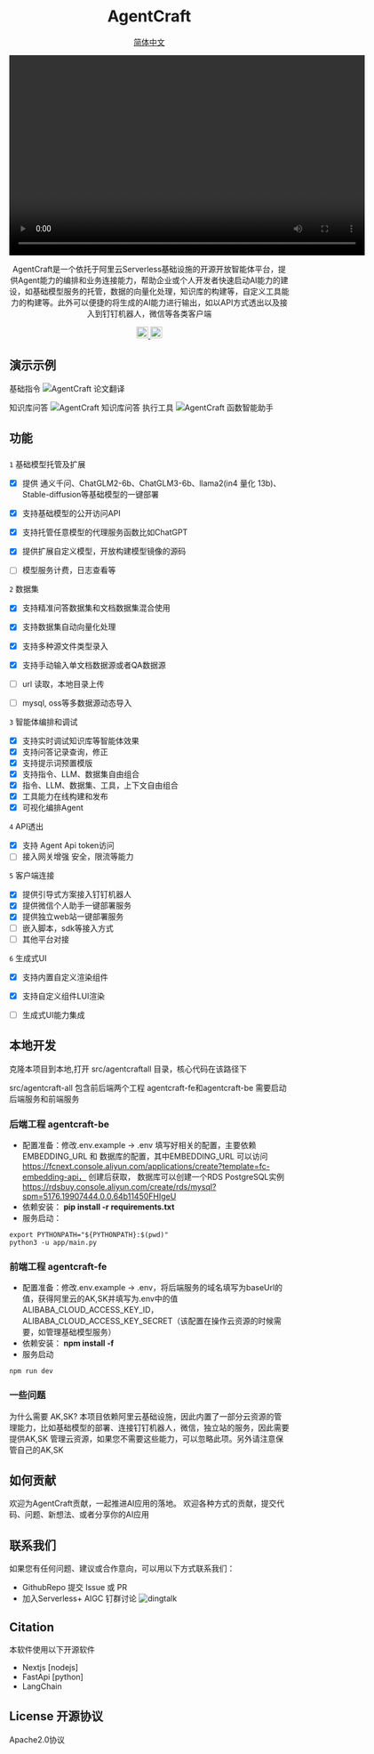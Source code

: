 <div align="center">



# AgentCraft

<p align="center">
  <a href="./README.md">简体中文</a> 
</p>
<video controls width="640" height="360">
  <source src="https://cloud.video.taobao.com/play/u/null/p/1/e/6/t/1/447331749716.mp4" type="video/mp4">
  Your browser does not support the video tag.
</video>

AgentCraft是一个依托于阿里云Serverless基础设施的开源开放智能体平台，提供Agent能力的编排和业务连接能力，帮助企业或个人开发者快速启动AI能力的建设，如基础模型服务的托管，数据的向量化处理，知识库的构建等，自定义工具能力的构建等。此外可以便捷的将生成的AI能力进行输出，如以API方式透出以及接入到钉钉机器人，微信等各类客户端

</div>

<p align="center">
 
  <a href="https://fcnext.console.aliyun.com/applications/create?template=AgentCraft" target="_blank">
    <img height="21" src="https://img.shields.io/badge/快速部署体验-7d09f1?style=flat-square" alt="document">
  </a>
  <a href="#local-developement">
    <img height="21" src="https://img.shields.io/badge/本地开发-%23d4eaf7?style=flat-square&logo=xcode&logoColor=7d09f1" alt="development">
  </a>
</p>

## 演示示例
基础指令
![AgentCraft 论文翻译](https://img.alicdn.com/imgextra/i2/O1CN01ske5Dk1i36BX2m4BE_!!6000000004356-1-tps-1777-893.gif)

知识库问答
![AgentCraft 知识库问答](https://img.alicdn.com/imgextra/i3/O1CN010RtRR01mbgYUUIp8w_!!6000000004973-1-tps-1777-893.gif)
执行工具
![AgentCraft 函数智能助手](https://img.alicdn.com/imgextra/i2/O1CN01AnUGbS1jfOvNDtIx4_!!6000000004575-1-tps-1777-893.gif)
## 功能

### 

`1` 基础模型托管及扩展
   - [x] 提供 通义千问、ChatGLM2-6b、ChatGLM3-6b、llama2(in4 量化 13b)、Stable-diffusion等基础模型的一键部署
   - [x] 支持基础模型的公开访问API
   - [x] 支持托管任意模型的代理服务函数比如ChatGPT
   - [x] 提供扩展自定义模型，开放构建模型镜像的源码
   - [ ] 模型服务计费，日志查看等


`2` 数据集
   - [x] 支持精准问答数据集和文档数据集混合使用
   - [x] 支持数据集自动向量化处理
   - [x] 支持多种源文件类型录入
   - [x] 支持手动输入单文档数据源或者QA数据源
   - [ ] url 读取，本地目录上传
   - [ ] mysql, oss等多数据源动态导入

  
`3` 智能体编排和调试
   - [x] 支持实时调试知识库等智能体效果
   - [x] 支持问答记录查询，修正
   - [x] 支持提示词预置模版
   - [x] 支持指令、LLM、数据集自由组合
   - [x] 指令、LLM、数据集、工具，上下文自由组合
   - [x] 工具能力在线构建和发布
   - [x] 可视化编排Agent
   
`4`  API透出
   - [x] 支持 Agent Api token访问
   - [ ] 接入网关增强 安全，限流等能力
  
`5` 客户端连接
   - [x] 提供引导式方案接入钉钉机器人
   - [x] 提供微信个人助手一键部署服务
   - [x] 提供独立web站一键部署服务
   - [ ] 嵌入脚本，sdk等接入方式
   - [ ] 其他平台对接
   
`6` 生成式UI
   - [x] 支持内置自定义渲染组件
   - [x] 支持自定义组件LUI渲染
   - [ ] 生成式UI能力集成 


## 本地开发
<div id="local-developement">克隆本项目到本地,打开 src/agentcraftall 目录，核心代码在该路径下</div>

src/agentcraft-all 包含前后端两个工程 agentcraft-fe和agentcraft-be
需要启动后端服务和前端服务
### 后端工程 agentcraft-be

+ 配置准备：修改.env.example -> .env
填写好相关的配置，主要依赖  EMBEDDING_URL 和 数据库的配置，其中EMBEDDING_URL 可以访问
https://fcnext.console.aliyun.com/applications/create?template=fc-embedding-api，
创建后获取，
数据库可以创建一个RDS PostgreSQL实例 https://rdsbuy.console.aliyun.com/create/rds/mysql?spm=5176.19907444.0.0.64b11450FHIgeU
+ 依赖安装：
**pip install -r  requirements.txt**
+ 服务启动：
```shell
export PYTHONPATH="${PYTHONPATH}:$(pwd)"
python3 -u app/main.py
```
### 前端工程 agentcraft-fe
+ 配置准备：修改.env.example -> .env，将后端服务的域名填写为baseUrl的值，获得阿里云的AK,SK并填写为.env中的值ALIBABA_CLOUD_ACCESS_KEY_ID，ALIBABA_CLOUD_ACCESS_KEY_SECRET（该配置在操作云资源的时候需要，如管理基础模型服务）
+ 依赖安装：
**npm install -f**
+ 服务启动
```
npm run dev
```
### 一些问题
为什么需要 AK,SK? 本项目依赖阿里云基础设施，因此内置了一部分云资源的管理能力，比如基础模型的部署、连接钉钉机器人，微信，独立站的服务，因此需要提供AK,SK 管理云资源，如果您不需要这些能力，可以忽略此项。另外请注意保管自己的AK,SK
## 如何贡献
欢迎为AgentCraft贡献，一起推进AI应用的落地。  欢迎各种方式的贡献，提交代码、问题、新想法、或者分享你的AI应用





## 联系我们

如果您有任何问题、建议或合作意向，可以用以下方式联系我们：
+ GithubRepo 提交 Issue 或 PR
+ 加入Serverless+ AIGC 钉群讨论 
![dingtalk](https://img.alicdn.com/imgextra/i2/O1CN01zGJ4fS21GMJy6Okd8_!!6000000006957-0-tps-470-472.jpg)





## Citation

本软件使用以下开源软件
+ Nextjs  [nodejs]
+ FastApi [python]
+ LangChain

## License 开源协议
Apache2.0协议
